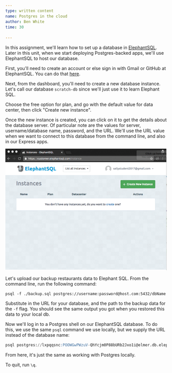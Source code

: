 ```yaml
---
type: written content
name: Postgres in the cloud
author: Ben White
time: 30

---
```


In this assignment, we'll learn how to set up a database in [ElephantSQL](https://www.elephantsql.com/). Later in this unit, when we start deploying Postgres-backed apps, we'll use ElephantSQL to host our database.

First, you'll need to create an account or else sign in with Gmail or GitHub at ElephantSQL. You can do that [here](https://customer.elephantsql.com/login).

Next, from the dashboard, you'll need to create a new database instance. Let's call our database `scratch-db` since we'll just use it to learn Elephant SQL.

Choose the free option for plan, and go with the default value for data center, then click "Create new instance".

Once the new instance is created, you can click on it to get the details about the database server. Of particular note are the values for server, username/database name, password, and the URL. We'll use the URL value when we want to connect to this database from the command line, and also in our Express apps.

![create-elephant-sql-instance.gif](create-elephant-sql-instance.gif)

Let's upload our backup restaurants data to Elephant SQL. From the command line, run the following command:

```
psql -f ./backup.sql postgres://username:password@host.com:5432/dbName
```

Substitute in the URL for your database, and the path to the backup data for the `-f` flag. You should see the same output you got when you restored this data to your local db.

Now we'll log in to a Postgres shell on our ElephantSQL database. To do this, we use the same `psql` command we use locally, but we supply the URL instead of the database name:

```sql
psql postgres://lxpqqsnc:POOWGwPWzuV-QhYcjm0P88bURb2Jxo1i@elmer.db.elephantsql.com:5432/lxpqqsnc
```

From here, it's just the same as working with Postgres locally.

To quit, run `\q`.

